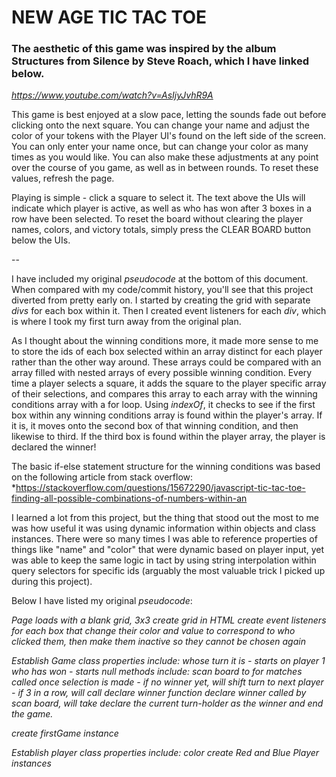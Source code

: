 # NEW AGE TIC TAC TOE

### The aesthetic of this game was inspired by the album Structures from Silence by Steve Roach, which I have linked below.
*https://www.youtube.com/watch?v=AsIjyJvhR9A*

This game is best enjoyed at a slow pace, letting the sounds fade out before clicking onto the next square. You can change your name and adjust the color of your tokens with the Player UI's found on the left side of the screen.  You can only enter your name once, but can change your color as many times as you would like. You can also make these adjustments at any point over the course of you game, as well as in between rounds. To reset these values, refresh the page.

Playing is simple - click a square to select it. The text above the UIs will indicate which player is active, as well as who has won after 3 boxes in a row have been selected. To reset the board without clearing the player names, colors, and victory totals, simply press the CLEAR BOARD button below the UIs.

--

I have included my original *pseudocode* at the bottom of this document. When compared with my code/commit history, you'll see that this project diverted from pretty early on. I started by creating the grid with separate *divs* for each box within it. Then I created event listeners for each *div*, which is where I took my first turn away from the original plan. 

As I thought about the winning conditions more, it made more sense to me to store the ids of each box selected within an array distinct for each player rather than the other way around. These arrays could be compared with an array filled with nested arrays of every possible winning condition. Every time a player selects a square, it adds the square to the player specific array of their selections, and compares this array to each array with the winning conditions array with a for loop. Using *indexOf*, it checks to see if the first box within any winning conditions array is found within the player's array. If it is, it moves onto the second box of that winning condition, and then likewise to third. If the third box is found within the player array, the player is declared the winner!

The basic if-else statement structure for the winning conditions was based on the following article from stack overflow:
*https://stackoverflow.com/questions/15672290/javascript-tic-tac-toe-finding-all-possible-combinations-of-numbers-within-an

I learned a lot from this project, but the thing that stood out the most to me was how useful it was using dynamic information within objects and class instances. There were so many times I was able to reference properties of things like "name" and "color" that were dynamic based on player input, yet was able to keep the same logic in tact by using string interpolation within query selectors for specific ids (arguably the most valuable trick I picked up during this project).

Below I have listed my original *pseudocode*:


*Page loads with a blank grid, 3x3
    create grid in HTML
    create event listeners for each box that change their color
        and value to correspond to who clicked them, then make them
        inactive so they cannot be chosen again*
    

*Establish Game class
    properties include:
        whose turn it is - starts on player 1
        who has won - starts null
    methods include:
        scan board to for matches
            called once selection is made - if no winner yet, will
            shift turn to next player - if 3 in a row, will call
            declare winner function
        declare winner
            called by scan board, will take declare the current turn-holder
                as the winner and end the game.*
            
*create firstGame instance*

*Establish player class
    properties include:
        color
    create Red and Blue Player instances*
